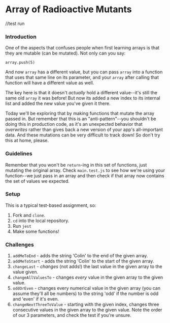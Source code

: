 # Array of Radioactive Mutants
//test run
### Introduction

One of the aspects that confuses people when first learning arrays is that they are mutable (can be mutated). Not only can you say:

`array.push(5)`

And now `array` has a different value, but you can pass `array` into a function that uses that same line on its parameter, and your `array` after calling that function will have a different value as well.

The key here is that it doesn't _actually_ hold a different value--it's still the same old `array` it was before! But now its added a new index to its internal list and added the new value you've given it there.

Today we'll be exploring that by making functions that mutate the array passed in. But remember that this is an "anti-pattern"--you shouldn't be doing this in production code, as it's an unexpected behavior that _overwrites_ rather than gives back a new version of your app's all-important data. And these mutations can be very difficult to track down! So don't try this at home, please.


### Guidelines

Remember that you won't be `return`-ing in this set of functions, just mutating the original array. Check `main.test.js` to see how we're using your function--we just pass in an array and then check if that array now contains the set of values we expected.


### Setup

This is a typical test-based assignment, so:

1. Fork and `clone`.
2. `cd` into the local repository.
3. Run `jest`
4. Make some functions!

### Challenges

1. `addMeToEnd` - adds the string 'Colin' to the end of the given array.
2. `addMeToStart` - adds the string 'Colin' to the start of the given array.
3. `changeLast` - _changes_ (not adds!) the last value in the given array to the value given.
4. `changeAllValuesTo` - changes _every_ value in the given array to the given value.
5. `oddOrEven` - changes every numerical value in the given array (you can assume they'll all be numbers) to the string 'odd' if the number is odd and 'even' if it's even.
6. `changeNextThreeToValue` -  starting with the given index, changes three consecutive values in the given array to the given value. Note the order of our 3 parameters, and check the test if you're unsure.
